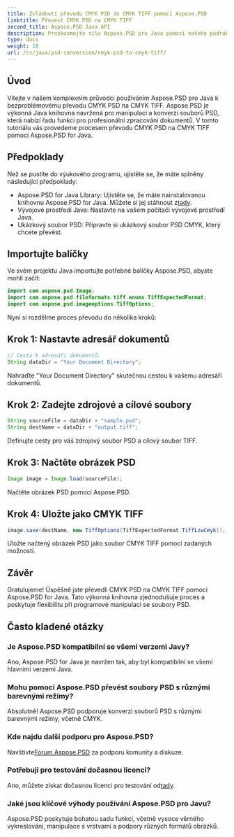 ```yaml
---
title: Zvládnutí převodu CMYK PSD do CMYK TIFF pomocí Aspose.PSD
linktitle: Převést CMYK PSD na CMYK TIFF
second_title: Aspose.PSD Java API
description: Prozkoumejte sílu Aspose.PSD pro Java pomocí našeho podrobného průvodce převodem CMYK PSD na CMYK TIFF. Zvyšte své možnosti zpracování dokumentů bez námahy!
type: docs
weight: 10
url: /cs/java/psd-conversion/cmyk-psd-to-cmyk-tiff/
---
```

## Úvod
Vítejte v našem komplexním průvodci používáním Aspose.PSD pro Java k bezproblémovému převodu CMYK PSD na CMYK TIFF. Aspose.PSD je výkonná Java knihovna navržená pro manipulaci a konverzi souborů PSD, která nabízí řadu funkcí pro profesionální zpracování dokumentů. V tomto tutoriálu vás provedeme procesem převodu CMYK PSD na CMYK TIFF pomocí Aspose.PSD for Java.
## Předpoklady
Než se pustíte do výukového programu, ujistěte se, že máte splněny následující předpoklady:
-  Aspose.PSD for Java Library: Ujistěte se, že máte nainstalovanou knihovnu Aspose.PSD for Java. Můžete si jej stáhnout z[tady](https://releases.aspose.com/psd/java/).
- Vývojové prostředí Java: Nastavte na vašem počítači vývojové prostředí Java.
- Ukázkový soubor PSD: Připravte si ukázkový soubor PSD CMYK, který chcete převést.
## Importujte balíčky
Ve svém projektu Java importujte potřebné balíčky Aspose.PSD, abyste mohli začít:
```java
import com.aspose.psd.Image;
import com.aspose.psd.fileformats.tiff.enums.TiffExpectedFormat;
import com.aspose.psd.imageoptions.TiffOptions;
```
Nyní si rozdělme proces převodu do několika kroků:
## Krok 1: Nastavte adresář dokumentů
```java
// Cesta k adresáři dokumentů.
String dataDir = "Your Document Directory";
```
Nahraďte "Your Document Directory" skutečnou cestou k vašemu adresáři dokumentů.
## Krok 2: Zadejte zdrojové a cílové soubory
```java
String sourceFile = dataDir + "sample.psd";
String destName = dataDir + "output.tiff";
```
Definujte cesty pro váš zdrojový soubor PSD a cílový soubor TIFF.
## Krok 3: Načtěte obrázek PSD
```java
Image image = Image.load(sourceFile);
```
Načtěte obrázek PSD pomocí Aspose.PSD.
## Krok 4: Uložte jako CMYK TIFF
```java
image.save(destName, new TiffOptions(TiffExpectedFormat.TiffLzwCmyk));
```
Uložte načtený obrázek PSD jako soubor CMYK TIFF pomocí zadaných možností.
## Závěr
Gratulujeme! Úspěšně jste převedli CMYK PSD na CMYK TIFF pomocí Aspose.PSD for Java. Tato výkonná knihovna zjednodušuje proces a poskytuje flexibilitu při programové manipulaci se soubory PSD.
## Často kladené otázky
### Je Aspose.PSD kompatibilní se všemi verzemi Javy?
Ano, Aspose.PSD for Java je navržen tak, aby byl kompatibilní se všemi hlavními verzemi Java.
### Mohu pomocí Aspose.PSD převést soubory PSD s různými barevnými režimy?
Absolutně! Aspose.PSD podporuje konverzi souborů PSD s různými barevnými režimy, včetně CMYK.
### Kde najdu další podporu pro Aspose.PSD?
 Navštivte[Fórum Aspose.PSD](https://forum.aspose.com/c/psd/34) za podporu komunity a diskuze.
### Potřebuji pro testování dočasnou licenci?
 Ano, můžete získat dočasnou licenci pro testování od[tady](https://purchase.aspose.com/temporary-license/).
### Jaké jsou klíčové výhody používání Aspose.PSD pro Javu?
Aspose.PSD poskytuje bohatou sadu funkcí, včetně vysoce věrného vykreslování, manipulace s vrstvami a podpory různých formátů obrázků.